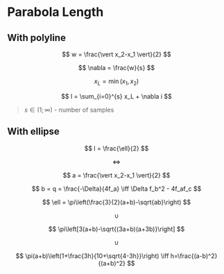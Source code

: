 # Parabola Length

## With polyline

$$
w = \frac{\vert x_2-x_1 \vert}{2}
$$

$$
\nabla = \frac{w}{s}
$$

$$
x_L = \min(x_1,x_2)
$$

$$
l = \sum_{i=0}^{s} x_L + \nabla i
$$

> $s \in (1;\infty)$ - number of samples

## With ellipse

$$
l = \frac{\ell}{2}
$$

$$
\iff
$$

$$
a = \frac{\vert x_2-x_1 \vert}{2}
$$

$$
b = q = \frac{-\Delta}{4f_a}
\iff
\Delta f_b^2 - 4f_af_c
$$

$$
\ell = \pi\left(\frac{3}{2}(a+b)-\sqrt{ab}\right)
$$

$$
\cup
$$

$$
\pi\left[3(a+b)-\sqrt{(3a+b)(a+3b)}\right]
$$

$$
\cup
$$

$$
\pi(a+b)\left(1+\frac{3h}{10+\sqrt{4-3h}}\right)
\iff
h=\frac{(a-b)^2}{(a+b)^2}
$$
